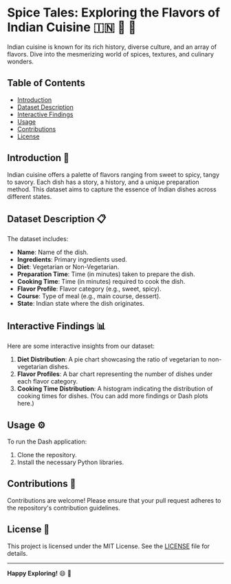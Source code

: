 # Spice Tales: Exploring the Flavors of Indian Cuisine :india: :curry: :rice_scene:

Indian cuisine is known for its rich history, diverse culture, and an array of flavors. Dive into the mesmerizing world of spices, textures, and culinary wonders.

## Table of Contents
- [Introduction](#introduction)
- [Dataset Description](#dataset-description)
- [Interactive Findings](#interactive-findings)
- [Usage](#usage)
- [Contributions](#contributions)
- [License](#license)

## Introduction :book:
Indian cuisine offers a palette of flavors ranging from sweet to spicy, tangy to savory. Each dish has a story, a history, and a unique preparation method. This dataset aims to capture the essence of Indian dishes across different states.

## Dataset Description :clipboard:
The dataset includes:
- **Name**: Name of the dish.
- **Ingredients**: Primary ingredients used.
- **Diet**: Vegetarian or Non-Vegetarian.
- **Preparation Time**: Time (in minutes) taken to prepare the dish.
- **Cooking Time**: Time (in minutes) required to cook the dish.
- **Flavor Profile**: Flavor category (e.g., sweet, spicy).
- **Course**: Type of meal (e.g., main course, dessert).
- **State**: Indian state where the dish originates.


## Interactive Findings :bar_chart:
Here are some interactive insights from our dataset:
1. **Diet Distribution**: A pie chart showcasing the ratio of vegetarian to non-vegetarian dishes.
2. **Flavor Profiles**: A bar chart representing the number of dishes under each flavor category.
3. **Cooking Time Distribution**: A histogram indicating the distribution of cooking times for dishes.
(You can add more findings or Dash plots here.)

## Usage :gear:
To run the Dash application:
1. Clone the repository.
2. Install the necessary Python libraries.


## Contributions :handshake:
Contributions are welcome! Please ensure that your pull request adheres to the repository's contribution guidelines.

## License :page_facing_up:
This project is licensed under the MIT License. See the [LICENSE](LICENSE) file for details.

---

**Happy Exploring!** :smile: :fork_and_knife:
